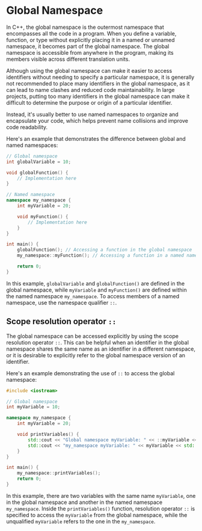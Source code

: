 # Global Namespace

In C++, the global namespace is the outermost namespace that encompasses all the code in a program. When you define a variable, function, or type without explicitly placing it in a named or unnamed namespace, it becomes part of the global namespace. The global namespace is accessible from anywhere in the program, making its members visible across different translation units.

Although using the global namespace can make it easier to access identifiers without needing to specify a particular namespace, it is generally not recommended to place many identifiers in the global namespace, as it can lead to name clashes and reduced code maintainability. In large projects, putting too many identifiers in the global namespace can make it difficult to determine the purpose or origin of a particular identifier.

Instead, it's usually better to use named namespaces to organize and encapsulate your code, which helps prevent name collisions and improve code readability.

Here's an example that demonstrates the difference between global and named namespaces:

```cpp
// Global namespace
int globalVariable = 10;

void globalFunction() {
    // Implementation here
}

// Named namespace
namespace my_namespace {
    int myVariable = 20;

    void myFunction() {
        // Implementation here
    }
}

int main() {
    globalFunction(); // Accessing a function in the global namespace
    my_namespace::myFunction(); // Accessing a function in a named namespace

    return 0;
}
```

In this example, `globalVariable` and `globalFunction()` are defined in the global namespace, while `myVariable` and `myFunction()` are defined within the named namespace `my_namespace`. To access members of a named namespace, use the namespace qualifier `::`.

## Scope resolution operator `::`

The global namespace can be accessed explicitly by using the scope resolution operator `::`. This can be helpful when an identifier in the global namespace shares the same name as an identifier in a different namespace, or it is desirable to explicitly refer to the global namespace version of an identifier.

Here's an example demonstrating the use of `::` to access the global namespace:

```cpp
#include <iostream>

// Global namespace
int myVariable = 10;

namespace my_namespace {
    int myVariable = 20;

    void printVariables() {
        std::cout << "Global namespace myVariable: " << ::myVariable << std::endl;
        std::cout << "my_namespace myVariable: " << myVariable << std::endl;
    }
}

int main() {
    my_namespace::printVariables();
    return 0;
}
```

In this example, there are two variables with the same name `myVariable`, one in the global namespace and another in the named namespace `my_namespace`. Inside the `printVariables()` function, resolution operator `::` is specified to access the `myVariable` from the global namespace, while the unqualified `myVariable` refers to the one in the `my_namespace`.
